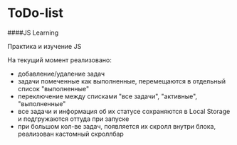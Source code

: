 # ToDo-list
####JS Learning

Практика и изучение JS

На текущий момент реализовано:

- добавление/удаление задач
- задачи помеченные как выполненные, перемещаются в отдельный список "выполненные"
- переключение между списками "все задачи", "активные", "выполненные"
- все задачи и информация об их статусе сохраняются в Local Storage и подгружаются оттуда при запуске
- при большом кол-ве задач, появляется их скролл внутри блока, реализован кастомный скроллбар